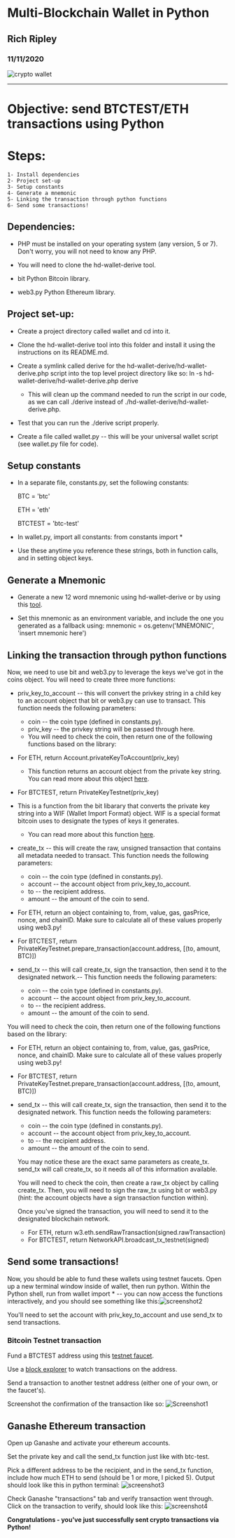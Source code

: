 # Multi-Blockchain Wallet in Python

## Rich Ripley
### 11/11/2020

![crypto wallet](https://camo.githubusercontent.com/6b238516fa8f3dfb4d3af8ef9828ffc1b614b242f22a4b2adc39ab6c97dcafa8/68747470733a2f2f7777772e656c657638636f6e2e636f6d2f77702d636f6e74656e742f75706c6f6164732f323031392f30322f446f2d492d6e6565642d612d63727970746f63757272656e63792d77616c6c65742e6a7067)

---

# Objective: send BTCTEST/ETH transactions using Python

# Steps: 
    1- Install dependencies
    2- Project set-up
    3- Setup constants
    4- Generate a mnemonic 
    5- Linking the transaction through python functions
    6- Send some transactions!

## Dependencies:

 - PHP must be installed on your operating system (any version, 5 or 7). Don't worry, you will not need to know any PHP.

 - You will need to clone the hd-wallet-derive tool.

 - bit Python Bitcoin library.

 - web3.py Python Ethereum library.
 
## Project set-up:

 - Create a project directory called wallet and cd into it.

 - Clone the hd-wallet-derive tool into this folder and install it using the instructions on its README.md.

 - Create a symlink called derive for the hd-wallet-derive/hd-wallet-derive.php script into the top level project directory like so: ln -s hd-wallet-derive/hd-wallet-derive.php derive 

    - This will clean up the command needed to run the script in our code, as we can call ./derive instead of ./hd-wallet-derive/hd-wallet-derive.php.

 - Test that you can run the ./derive script properly.

 - Create a file called wallet.py -- this will be your universal wallet script (see wallet.py file for code).
 
## Setup constants

 - In a separate file, constants.py, set the following constants:

    BTC = 'btc'
    
    ETH = 'eth'
    
    BTCTEST = 'btc-test'

 - In wallet.py, import all constants: from constants import *

 - Use these anytime you reference these strings, both in function calls, and in setting object keys.

## Generate a Mnemonic

 - Generate a new 12 word mnemonic using hd-wallet-derive or by using this [tool](https://iancoleman.io/bip39/).

 - Set this mnemonic as an environment variable, and include the one you generated as a fallback using: mnemonic = os.getenv('MNEMONIC', 'insert mnemonic here')

## Linking the transaction through python functions

Now, we need to use bit and web3.py to leverage the keys we've got in the coins object. You will need to create three more functions:

 - priv_key_to_account -- this will convert the privkey string in a child key to an account object that bit or web3.py can use to transact. This function needs the following parameters:

    - coin -- the coin type (defined in constants.py).
    - priv_key -- the privkey string will be passed through here.
    - You will need to check the coin, then return one of the following functions based on the library:

- For ETH, return Account.privateKeyToAccount(priv_key)
    - This function returns an account object from the private key string. You can read more about this object [here](https://web3js.readthedocs.io/en/v1.2.0/web3-eth-accounts.html#privatekeytoaccount).
- For BTCTEST, return PrivateKeyTestnet(priv_key)
- This is a function from the bit libarary that converts the private key string into a WIF (Wallet Import Format) object. WIF is a special format bitcoin uses to designate the types of keys it generates.
    - You can read more about this function [here](https://ofek.dev/bit/dev/api.html).
- create_tx -- this will create the raw, unsigned transaction that contains all metadata needed to transact. This function needs the following parameters:
    - coin -- the coin type (defined in constants.py).
    - account -- the account object from priv_key_to_account.
    - to -- the recipient address.
    - amount -- the amount of the coin to send.
- For ETH, return an object containing to, from, value, gas, gasPrice, nonce, and chainID. Make sure to calculate all of these values properly using web3.py!
- For BTCTEST, return PrivateKeyTestnet.prepare_transaction(account.address, [(to, amount, BTC)])
- send_tx -- this will call create_tx, sign the transaction, then send it to the designated network.-- This function needs the following parameters:

    - coin -- the coin type (defined in constants.py).
    - account -- the account object from priv_key_to_account.
    - to -- the recipient address.
    - amount -- the amount of the coin to send.
    
You will need to check the coin, then return one of the following functions based on the library:

- For ETH, return an object containing to, from, value, gas, gasPrice, nonce, and chainID. Make sure to calculate all of these values properly using web3.py!
- For BTCTEST, return PrivateKeyTestnet.prepare_transaction(account.address, [(to, amount, BTC)])
- send_tx -- this will call create_tx, sign the transaction, then send it to the designated network. This function needs the following parameters:

    - coin -- the coin type (defined in constants.py).
    - account -- the account object from priv_key_to_account.
    - to -- the recipient address.
    - amount -- the amount of the coin to send.
    
    You may notice these are the exact same parameters as create_tx. send_tx will call create_tx, so it needs all of this information available.

    You will need to check the coin, then create a raw_tx object by calling create_tx. Then, you will need to sign the raw_tx using bit or web3.py (hint: the account objects have a sign transaction function within).

    Once you've signed the transaction, you will need to send it to the designated blockchain network.

    - For ETH, return w3.eth.sendRawTransaction(signed.rawTransaction)
    - For BTCTEST, return NetworkAPI.broadcast_tx_testnet(signed)

## Send some transactions!

Now, you should be able to fund these wallets using testnet faucets. Open up a new terminal window inside of wallet, then run python. Within the Python shell, run from wallet import * -- you can now access the functions interactively, and you should see something like this:![screenshot2](https://user-images.githubusercontent.com/65874272/98889437-2ebfab80-2457-11eb-8be3-35f9a767dc62.png)

You'll need to set the account with priv_key_to_account and use send_tx to send transactions.

### Bitcoin Testnet transaction

Fund a BTCTEST address using this [testnet faucet](https://testnet-faucet.mempool.co).

Use a [block explorer](https://tbtc.bitaps.com) to watch transactions on the address.

Send a transaction to another testnet address (either one of your own, or the faucet's).

Screenshot the confirmation of the transaction like so:
![Screenshot1](https://user-images.githubusercontent.com/65874272/98888870-084d4080-2456-11eb-8b54-6d4b028c85c3.png)

## Ganashe Ethereum transaction

Open up Ganashe and activate your ethereum accounts.

Set the private key and call the send_tx function just like with btc-test.

Pick a different address to be the recipient, and in the send_tx function, include how much ETH to send (should be 1 or more, I picked 5). Output should look like this in python terminal: ![screenshot3](https://user-images.githubusercontent.com/65874272/98889857-fa98ba80-2457-11eb-81a6-734f5586e690.png)

Check Ganashe "transactions" tab and verify transaction went through. Click on the transaction to verify, should look like this: ![screenshot4](https://user-images.githubusercontent.com/65874272/98889987-3cc1fc00-2458-11eb-901e-a0b83e04256d.png)

**Congratulations - you've just successfully sent crypto transactions via Python!**

